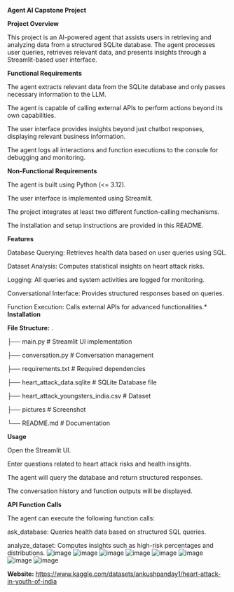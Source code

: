 **Agent AI Capstone Project**

**Project Overview**

This project is an AI-powered agent that assists users in retrieving and analyzing data from a structured SQLite database. The agent processes user queries, retrieves relevant data, and presents insights through a Streamlit-based user interface.

**Functional Requirements**

The agent extracts relevant data from the SQLite database and only passes necessary information to the LLM.

The agent is capable of calling external APIs to perform actions beyond its own capabilities.

The user interface provides insights beyond just chatbot responses, displaying relevant business information.

The agent logs all interactions and function executions to the console for debugging and monitoring.

**Non-Functional Requirements**

The agent is built using Python (<= 3.12).

The user interface is implemented using Streamlit.

The project integrates at least two different function-calling mechanisms.

The installation and setup instructions are provided in this README.

**Features**

Database Querying: Retrieves health data based on user queries using SQL.

Dataset Analysis: Computes statistical insights on heart attack risks.

Logging: All queries and system activities are logged for monitoring.

Conversational Interface: Provides structured responses based on queries.

Function Execution: Calls external APIs for advanced functionalities.*
**Installation**

**File Structure:**
.

├── main.py                # Streamlit UI implementation

├── conversation.py        # Conversation management

├── requirements.txt       # Required dependencies

├── heart_attack_data.sqlite # SQLite Database file

├── heart_attack_youngsters_india.csv # Dataset

├── pictures                  # Screenshot

└── README.md              # Documentation

**Usage**

Open the Streamlit UI.

Enter questions related to heart attack risks and health insights.

The agent will query the database and return structured responses.

The conversation history and function outputs will be displayed.

**API Function Calls**

The agent can execute the following function calls:

ask_database: Queries health data based on structured SQL queries.

analyze_dataset: Computes insights such as high-risk percentages and distributions.
![image](https://github.com/user-attachments/assets/372d230f-aadc-4cab-901e-ce1ae859fdc9)
![image](https://github.com/user-attachments/assets/b0b04ebc-3ca0-44a8-9c9c-ebf2d887a335)
![image](https://github.com/user-attachments/assets/249ef264-c10a-488f-a306-525fa9e3b3a9)
![image](https://github.com/user-attachments/assets/b6d89d60-d232-4398-a5aa-910899f8dddd)
![image](https://github.com/user-attachments/assets/4e490b7f-4999-444d-afbf-bfe1325d3dee)
![image](https://github.com/user-attachments/assets/0c3e9bef-778c-44e0-ba05-ad2432dd29b4)
![image](https://github.com/user-attachments/assets/9017ea3a-3927-4606-9f97-1a35a4800782)
![image](https://github.com/user-attachments/assets/bf703f43-02a8-44e6-9b77-91837e2d1f61)









**Website:**
https://www.kaggle.com/datasets/ankushpanday1/heart-attack-in-youth-of-india
